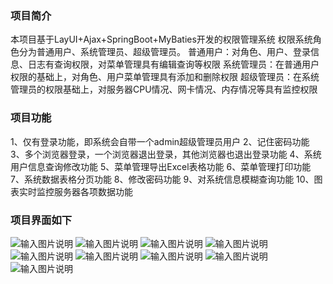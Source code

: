 ### 项目简介
本项目基于LayUI+Ajax+SpringBoot+MyBaties开发的权限管理系统
权限系统角色分为普通用户、系统管理员、超级管理员。
普通用户：对角色、用户、登录信息、日志有查询权限，对菜单管理具有编辑查询等权限
系统管理员：在普通用户权限的基础上，对角色、用户菜单管理具有添加和删除权限
超级管理员：在系统管理员的权限基础上，对服务器CPU情况、网卡情况、内存情况等具有监控权限

### 项目功能
1、仅有登录功能，即系统会自带一个admin超级管理员用户
2、记住密码功能
3、多个浏览器登录，一个浏览器退出登录，其他浏览器也退出登录功能
4、系统用户信息查询修改功能
5、菜单管理导出Excel表格功能
6、菜单管理打印功能
7、系统数据表格分页功能
8、修改密码功能
9、对系统信息模糊查询功能
10、图表实时监控服务器各项数据功能

### 项目界面如下
![输入图片说明](https://images.gitee.com/uploads/images/2021/0605/143704_4f8b85ca_7476070.jpeg "QQ截图20210604230402.jpg")
![输入图片说明](https://images.gitee.com/uploads/images/2021/0605/143716_eb38ab9a_7476070.jpeg "QQ截图20210604234553.jpg")
![输入图片说明](https://images.gitee.com/uploads/images/2021/0605/143725_dcdbf1c0_7476070.jpeg "QQ截图20210604234603.jpg")
![输入图片说明](https://images.gitee.com/uploads/images/2021/0605/143736_f4e554cb_7476070.jpeg "QQ截图20210605001407.jpg")
![输入图片说明](https://images.gitee.com/uploads/images/2021/0605/143747_621eda65_7476070.jpeg "QQ截图20210605001412.jpg")
![输入图片说明](https://images.gitee.com/uploads/images/2021/0605/143758_65bbb778_7476070.jpeg "QQ截图20210605001417.jpg")
![输入图片说明](https://images.gitee.com/uploads/images/2021/0605/143805_03b22530_7476070.jpeg "QQ截图20210605001438.jpg")
![输入图片说明](https://images.gitee.com/uploads/images/2021/0605/143813_6de94ece_7476070.jpeg "QQ截图20210605001443.jpg")
![输入图片说明](https://images.gitee.com/uploads/images/2021/0605/143821_f926cd67_7476070.jpeg "QQ截图20210605001450.jpg")
